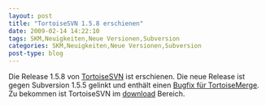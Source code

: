 ```yaml
---
layout: post
title: "TortoiseSVN 1.5.8 erschienen"
date: 2009-02-14 14:22:10
tags: SKM,Neuigkeiten,Neue Versionen,Subversion
categories: SKM,Neuigkeiten,Neue Versionen,Subversion
post-type: blog
---
```

Die Release 1.5.8 von <a href="http://tortoisesvn.net">TortoiseSVN</a> ist erschienen. Die neue Release ist gegen Subversion 1.5.5 gelinkt und enthält einen <a href="http://sourceforge.net/project/shownotes.php?release_id=660905">Bugfix für TortoiseMerge</a>.  Zu bekommen ist TortoiseSVN im <a href="http://tortoisesvn.net/downloads">download</a> Bereich.
